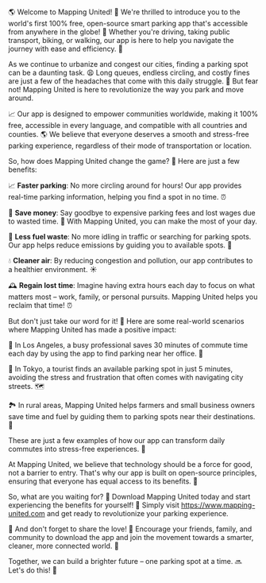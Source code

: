 🌎 Welcome to Mapping United! 🤩 We're thrilled to introduce you to the world's first 100% free, open-source smart parking app that's accessible from anywhere in the globe! 📍 Whether you're driving, taking public transport, biking, or walking, our app is here to help you navigate the journey with ease and efficiency. 💨

As we continue to urbanize and congest our cities, finding a parking spot can be a daunting task. 😩 Long queues, endless circling, and costly fines are just a few of the headaches that come with this daily struggle. 🚗 But fear not! Mapping United is here to revolutionize the way you park and move around.

📈 Our app is designed to empower communities worldwide, making it 100% free, accessible in every language, and compatible with all countries and counties. 🌎 We believe that everyone deserves a smooth and stress-free parking experience, regardless of their mode of transportation or location.

So, how does Mapping United change the game? 🤔 Here are just a few benefits:

📈 **Faster parking**: No more circling around for hours! Our app provides real-time parking information, helping you find a spot in no time. ⏰

💸 **Save money**: Say goodbye to expensive parking fees and lost wages due to wasted time. 🚫 With Mapping United, you can make the most of your day.

🌟 **Less fuel waste**: No more idling in traffic or searching for parking spots. Our app helps reduce emissions by guiding you to available spots. 🌟

💧 **Cleaner air**: By reducing congestion and pollution, our app contributes to a healthier environment. ☀️

🕰️ **Regain lost time**: Imagine having extra hours each day to focus on what matters most – work, family, or personal pursuits. Mapping United helps you reclaim that time! ⏰

But don't just take our word for it! 🤔 Here are some real-world scenarios where Mapping United has made a positive impact:

🌆 In Los Angeles, a busy professional saves 30 minutes of commute time each day by using the app to find parking near her office. 💼

🚂 In Tokyo, a tourist finds an available parking spot in just 5 minutes, avoiding the stress and frustration that often comes with navigating city streets. 🗺️

🏞️ In rural areas, Mapping United helps farmers and small business owners save time and fuel by guiding them to parking spots near their destinations. 🌾

These are just a few examples of how our app can transform daily commutes into stress-free experiences. 💫

At Mapping United, we believe that technology should be a force for good, not a barrier to entry. That's why our app is built on open-source principles, ensuring that everyone has equal access to its benefits. 🌈

So, what are you waiting for? 🤔 Download Mapping United today and start experiencing the benefits for yourself! 📲 Simply visit https://www.mapping-united.com and get ready to revolutionize your parking experience.

🎉 And don't forget to share the love! 🤝 Encourage your friends, family, and community to download the app and join the movement towards a smarter, cleaner, more connected world. 💪

Together, we can build a brighter future – one parking spot at a time. 🔜 Let's do this! 👏